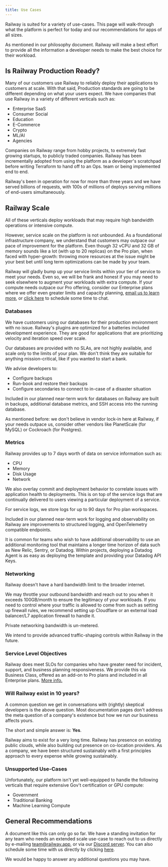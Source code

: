 ```yaml
---
title: Use Cases
---
```


Railway is suited for a variety of use-cases. This page will walk-through what the platform is perfect for today and our recommendations for apps of all sizes.

As mentioned in our philosophy document. Railway will make a best effort to provide all the information a developer needs to make the best choice for their workload. 

## Is Railway Production Ready?

Many of our customers use Railway to reliably deploy their applications to customers at scale. With that said, Production standards are going to be different depending on what your users expect. We have companies that use Railway in a variety of different verticals such as:

- Enterprise SaaS
- Consumer Social
- Education
- E-Commerce
- Crypto
- ML/AI
- Agencies

Companies on Railway range from hobby projects, to extremely fast growing startups, to publicly traded companies. Railway has been incrementally adopted from using the platform as a developer's scratchpad before writing Terraform to hand off to an Ops. team or being implemented end to end. 

Railway's been in operation for now for more than three years and we have served billions of requests, with 100s of millions of deploys serving millions of end-users simultaneously.


## Railway Scale

All of these verticals deploy workloads that may require high bandwidth operations or intensive compute.

However, service scale on the platform is not unbounded. As a foundational infrastructure company, we understand that customers may outpace our pace of improvement for the platform. Even though 32 vCPU and 32 GB of memory sounds like a lot (with up to 20 replicas) on the Pro plan, when faced with hyper-growth: throwing more resources at the issue might be your best bet until long term optimizations can be made by your team.

Railway will gladly bump up your service limits within your tier of service to meet your needs. Even so, we will be frank and honest if you may need to seek elsewhere to augment your workloads with extra compute. If your compute needs outpace our Pro offering, consider our Enterprise plans where we offer even greater limits and capacity planning, [email us to learn more](mailto:team@railway.app), or [click here](https://cal.com/team/railway/demonew) to schedule some time to chat.

### Databases

We have customers using our databases for their production environment with no issue. Railway's plugins are optimized for a batteries included development experience. They are good for applications that are prioritizing velocity and iteration speed over scale.

Our databases are provided with no SLAs, are not highly available, and scale only to the limits of your plan. We don't think they are suitable for anything mission-critical, like if you wanted to start a bank.

We advise developers to:
- Configure backups 
- Run-book and restore their backups
- Configure secondaries to connect to in-case of a disaster situation

Included in our planned near-term work for databases on Railway are built in backups, additional database metrics, and SSH access into the running database. 

As mentioned before: we don't believe in vendor lock-in here at Railway, if your needs outpace us, consider other vendors like PlanetScale (for MySQL) or Cockroach (for Postgres).

### Metrics

Railway provides up to 7 days worth of data on service information such as:
- CPU
- Memory
- Disk Usage
- Network

We also overlay commit and deployment behavior to correlate issues with application health to deployments. This is on top of the service logs that are continually delivered to users viewing a particular deployment of a service.

For service logs, we store logs for up to 90 days for Pro plan workspaces.

Included in our planned near-term work for logging and observability on Railway are improvements to structured logging, and OpenTelemetry compatible endpoints.

It is common for teams who wish to have additional observability to use an additional monitoring tool that maintains a longer time horizon of data such as New Relic, Sentry, or Datadog. Within projects, deploying a Datadog Agent is as easy as deploying the template and providing your Datadog API Keys.

### Networking

Railway doesn't have a hard bandwidth limit to the broader internet. 

We may throttle your outbound bandwidth and reach out to you when it exceeds 100GB/month to ensure the legitimacy of your workloads. If you need to control where your traffic is allowed to come from such as setting up firewall rules, we recommend setting up Cloudflare or an external load balancer/L7 application firewall to handle it.

Private networking bandwidth is un-metered.

We intend to provide advanced traffic-shaping controls within Railway in the future.


### Service Level Objectives

Railway does meet SLOs for companies who have greater need for incident, support, and business planning responsiveness. We provide this via Business Class, offered as an add-on to Pro plans and included in all Enterprise plans. [More info.](/support/business-class)


### Will Railway exist in 10 years?

A common question we get in conversations with (rightly) skeptical developers is the above question. Most documentation pages don't address the meta question of a company's existence but how we run *our* business affects yours. 

The short and simple answer is: **Yes**. 

Railway aims to exist for a very long time. Railway has presence on existing public clouds, while also building out presence on co-location providers. As a company, we have been structured sustainably with a first principles approach to every expense while growing sustainably.


### Unsupported Use-Cases

Unfortunately, our platform isn't yet well-equipped to handle the following verticals that require extensive Gov't certification or GPU compute:

- Government
- Traditional Banking
- Machine Learning Compute

## General Recommendations

A document like this can only go so far. We have a standing invitation for any team who needs an extended scale use-case to reach out to us directly by e-mailing [team@railway.app](mailto:team@railway.app), or via our [Discord server](https://discord.gg/railway).  You can also schedule some time with us directly by clicking [here](https://cal.com/team/railway/demonew).

We would be happy to answer any additional questions you may have.